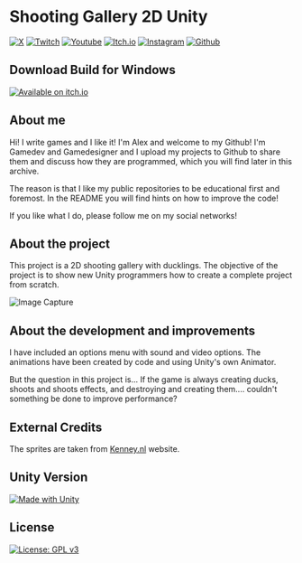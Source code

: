 # Shooting Gallery 2D Unity

[![X](https://img.shields.io/badge/Follow%20%40iwritegames-000000?style=for-the-badge&logo=x&logoColor=white)](https://www.x.com/iwritegames)
[![Twitch](https://img.shields.io/badge/Twitch-9146FF?style=for-the-badge&logo=twitch&logoColor=white)](https://www.twitch.com/iwritegames)
[![Youtube](https://img.shields.io/badge/YouTube-FF0000?style=for-the-badge&logo=youtube&logoColor=white)](https://www.youtube.com/channel/UCRFsluuJre6OWpiT1hFJmjA?sub_confirmation=1)
[![Itch.io](https://img.shields.io/badge/Itch.io-FA5C5C?style=for-the-badge&logo=itchdotio&logoColor=white)](https://i-write-games.itch.io/)
[![Instagram](https://img.shields.io/badge/Instagram-E4405F?style=for-the-badge&logo=instagram&logoColor=white)](https://www.instagram.com/iwritegames)
[![Github](https://img.shields.io/badge/GitHub-100000?style=for-the-badge&logo=github&logoColor=white)](https://github.com/IWriteGames)

## Download Build for Windows

[![Available on itch.io](http://jessemillar.github.io/available-on-itchio-badge/badge-color.png)](https://i-write-games.itch.io/shooting-gallery-2d)

## About me

Hi! I write games and I like it! I'm Alex and welcome to my Github! I'm Gamedev and Gamedesigner and I upload my projects to Github to share them and discuss how they are programmed, which you will find later in this archive.

The reason is that I like my public repositories to be educational first and foremost. In the README you will find hints on how to improve the code!

If you like what I do, please follow me on my social networks!

## About the project

This project is a 2D shooting gallery with ducklings. The objective of the project is to show new Unity programmers how to create a complete project from scratch. 

![Image Capture](https://iwritegame.com/github/img/shoot-duckgallery-2d-unity.jpg)

## About the development and improvements

I have included an options menu with sound and video options. The animations have been created by code and using Unity's own Animator. 

But the question in this project is...
If the game is always creating ducks, shoots and shoots effects, and destroying and creating them.... couldn't something be done to improve performance?

## External Credits

The sprites are taken from [Kenney.nl](https://www.kenney.nl/) website.

## Unity Version

[![Made with Unity](https://img.shields.io/badge/Unity-2022.3.3f1-57b.svg?&logo=unity)](https://www.unity.com)

## License

[![License: GPL v3](https://img.shields.io/badge/License-GPLv3-blue.svg)](https://www.gnu.org/licenses/gpl-3.0)

